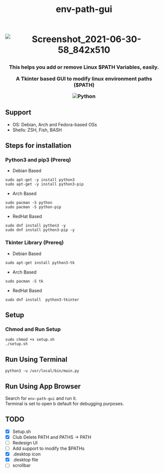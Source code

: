 <h1 align="center">env-path-gui<br><br>

![Screenshot_2021-06-30-58_842x510](https://user-images.githubusercontent.com/54891285/123993164-d7704a80-d9e9-11eb-88df-3d2d1eeb7743.png)

</h1>

<h3 align="center">

<p align='center'>This helps you add or remove Linux $PATH Variables, easily.</p>
<p align='center'>A Tkinter based GUI to modify linux environment paths ($PATH)</p>

![Python](https://img.shields.io/badge/-python-333333?style=flat-square&logo=python)  


</h3>

## Support
- OS: Debian, Arch and Fedora-based OSs
- Shells: ZSH, Fish, BASH

## Steps for installation

### Python3 and pip3 (Prereq)

- Debian Based
```
sudo apt-get -y install python3
sudo apt-get -y install python3-pip
```

- Arch Based
```
sudo pacman -S python
sudo pacman -S python-pip
```

- RedHat Based
```
sudo dnf install python3 -y
sudo dnf install python3-pip -y
```


### Tkinter Library (Prereq)

- Debian Based
```
sudo apt-get install python3-tk
```

- Arch Based
```
sudo pacman -S tk
```

- RedHat Based
```
sudo dnf install  python3-tkinter
```

## Setup
### Chmod and Run Setup
```
sudo chmod +x setup.sh
./setup.sh
```

## Run Using Terminal
```
python3 -u /usr/local/bin/main.py
```

## Run Using App Browser
Search for ```env-path-gui``` and run it.<br>
Terminal is set to open b default for debugging purposes.

## TODO
- [x] Setup.sh
- [x] Club Delete PATH and PATHS -> PATH
- [ ] Redesign UI
- [ ] Add support to modify the $PATHs
- [x] .desktop icon
- [x] .desktop file
- [ ] scrollbar
